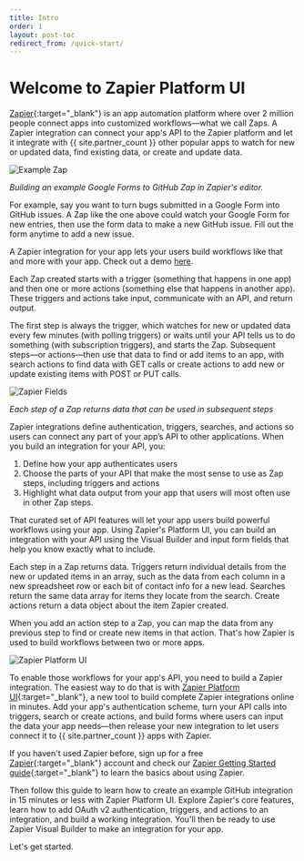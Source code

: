 ```yaml
---
title: Intro
order: 1
layout: post-toc
redirect_from: /quick-start/
---
```


# Welcome to Zapier Platform UI

[Zapier](https://zapier.com/){:target="_blank"} is an app automation platform where over 2 million people connect apps into customized workflows—what we call Zaps. A Zapier integration can connect your app's API to the Zapier platform and let it integrate with {{ site.partner_count }} other popular apps to watch for new or updated data, find existing data, or create and update data.

![Example Zap](https://cdn.zappy.app/eeff50e2737492689f688c379c1db65a.gif)

_Building an example Google Forms to GitHub Zap in Zapier's editor._

For example, say you want to turn bugs submitted in a Google Form into GitHub issues. A Zap like the one above could watch your Google Form for new entries, then use the form data to make a new GitHub issue. Fill out the form anytime to add a new issue.

A Zapier integration for your app lets your users build workflows like that and more with your app. Check out a demo [here](https://zapier.com/demo). 

Each Zap created starts with a trigger (something that happens in one app) and then one or more actions (something else that happens in another app). These triggers and actions take input, communicate with an API, and return output. 

The first step is always the trigger, which watches for new or updated data every few minutes (with polling triggers) or waits until your API tells us to do something (with subscription triggers), and starts the Zap. Subsequent steps—or actions—then use that data to find or add items to an app, with search actions to find data with GET calls or create actions to add new or update existing items with POST or PUT calls.

![Zapier Fields](https://cdn.zappy.app/494bbd089cb1c74b65c8da7ea42b27a0.gif)

_Each step of a Zap returns data that can be used in subsequent steps_

Zapier integrations define authentication, triggers, searches, and actions so users can connect any part of your app’s API to other applications. When you build an integration for your API, you:

1. Define how your app authenticates users
2. Choose the parts of your API that make the most sense to use as Zap steps, including triggers and actions
3. Highlight what data output from your app that users will most often use in other Zap steps.

That curated set of API features will let your app users build powerful workflows using your app. Using Zapier's Platform UI, you can build an integration with your API using the Visual Builder and input form fields that help you know exactly what to include.

Each step in a Zap returns data. Triggers return individual details from the new or updated items in an array, such as the data from each column in a new spreadsheet row or each bit of contact info for a new lead. Searches return the same data array for items they locate from the search. Create actions return a data object about the item Zapier created.

When you add an action step to a Zap, you can map the data from any previous step to find or create new items in that action. That's how Zapier is used to build workflows between two or more apps. 

![Zapier Platform UI](https://cdn.zappy.app/86ebc2be692ec2f0ca729b92667ee74b.png)

To enable those workflows for your app's API, you need to build a Zapier integration. The easiest way to do that is with [Zapier Platform UI](https://developer.zapier.com/){:target="_blank"}, a new tool to build complete Zapier integrations online in minutes. Add your app's authentication scheme, turn your API calls into triggers, search or create actions, and build forms where users can input the data your app needs—then release your new integration to let users connect it to {{ site.partner_count }} apps with Zapier.

If you haven't used Zapier before, sign up for a free [Zapier](https://zapier.com/){:target="_blank"} account and check our [Zapier Getting Started guide](https://zapier.com/learn/zapier-quick-start-guide/ ){:target="_blank"} to learn the basics about using Zapier.

Then follow this guide to learn how to create an example GitHub integration in 15 minutes or less with Zapier Platform UI. Explore Zapier's core features, learn how to add OAuth v2 authentication, triggers, and actions to an integration, and build a working integration. You'll then be ready to use Zapier Visual Builder to make an integration for your app.

Let's get started.

